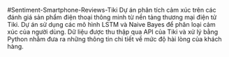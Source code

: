 #Sentiment-Smartphone-Reviews-Tiki
Dự án phân tích cảm xúc trên các đánh giá sản phẩm điện thoại thông minh từ nền tảng thương mại điện tử Tiki. Dự án sử dụng các mô hình LSTM và Naive Bayes để phân loại cảm xúc của người dùng. 
Dữ liệu được thu thập qua API của Tiki và xử lý bằng Python nhằm đưa ra những thông tin chi tiết về mức độ hài lòng của khách hàng.
